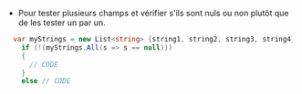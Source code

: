 * Pour tester plusieurs champs et vérifier s'ils sont nuls ou non plutôt que de les tester un par un.

```c#
  var myStrings = new List<string> {string1, string2, string3, string4};
    if (!(myStrings.All(s => s == null)))
    {
      // CODE
    }
    else // CODE
```
